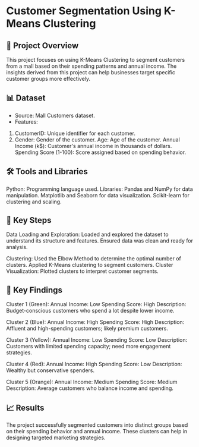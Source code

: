 # Customer Segmentation Using K-Means Clustering
## 📜 Project Overview
This project focuses on using K-Means Clustering to segment customers from a mall based on their spending patterns and annual income. The insights derived from this project can help businesses target specific customer groups more effectively.

## 📊 Dataset
- Source: Mall Customers dataset.
- Features:
1. CustomerID: Unique identifier for each customer.
2. Gender: Gender of the customer.
Age: Age of the customer.
Annual Income (k$): Customer's annual income in thousands of dollars.
Spending Score (1-100): Score assigned based on spending behavior.

## 🛠 Tools and Libraries
Python: Programming language used.
Libraries:
Pandas and NumPy for data manipulation.
Matplotlib and Seaborn for data visualization.
Scikit-learn for clustering and scaling.

## 🚀 Key Steps
Data Loading and Exploration:
Loaded and explored the dataset to understand its structure and features.
Ensured data was clean and ready for analysis.

Clustering:
Used the Elbow Method to determine the optimal number of clusters.
Applied K-Means clustering to segment customers.
Cluster Visualization:
Plotted clusters to interpret customer segments.

## 📝 Key Findings
Cluster 1 (Green):
Annual Income: Low
Spending Score: High
Description: Budget-conscious customers who spend a lot despite lower income.

Cluster 2 (Blue):
Annual Income: High
Spending Score: High
Description: Affluent and high-spending customers; likely premium customers.

Cluster 3 (Yellow):
Annual Income: Low
Spending Score: Low
Description: Customers with limited spending capacity; need more engagement strategies.

Cluster 4 (Red):
Annual Income: High
Spending Score: Low
Description: Wealthy but conservative spenders.

Cluster 5 (Orange):
Annual Income: Medium
Spending Score: Medium
Description: Average customers who balance income and spending.

## 📈 Results
The project successfully segmented customers into distinct groups based on their spending behavior and annual income. These clusters can help in designing targeted marketing strategies.

